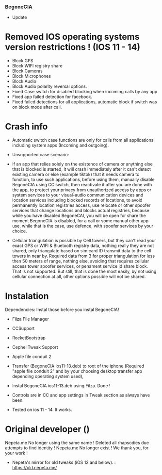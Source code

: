 ### BegoneCIA 

- Update

# Removed IOS operating systems version restrictions ! (IOS 11 - 14) 

- Block GPS 
- Block WIFI registry share 
- Block Cameras 
- Block Microphones
- Block Audio 
- Block Audio polarity reversal options. 
- Fixed Case switch for disabled blocking when incoming calls by any app 
- Fixed app failed detection for facebook.
- Fixed failed detections for all applications, automatic block if switch was on block mode after call.

# Crash info
- Automatic switch case functions are only for calls from all applications including system apps (Incoming and outgoing).
- Unsupported case scenario: 
- If an app that relies solely on the existence of camera or anything else that is blocked is started, it will crash immediately after it can't detect existing camera or else (example tiktok) that it needs camera to function, to use such applications, before using them, manually disable BegoneCIA using CC switch, then reactivate it after you are done with the app, to protect your privacy from unauthorized access by apps or system services to your visual-audio communication devices and location services including blocked records of locations, to avoid permanently location registries access, use relocate or other spoofer services that change locations and blocks actual registries, because while you have disabled BegoneCAI, you will be open for share the moment BegoneCIA is disabled, for a call or some manual other app use, while that is the case, use defence, with spoofer services by your choice.

- Cellular triangulation is possible by Cell towers, but they can't read your exact GPS or WIFI & Bluetooth registry data, nothing really they are not shared, only triangulate based on sim card ID transmit data to the cell towers in near by. Required data from 3 for proper triangulation for less then 50 meters of range, nothing else, avoiding that requires cellular access tower spoofer services, or penament service id share block. That is not supported. But still, that is done the most easily, by not using cellular connection at all, other options possible will not be shared.

# Instalation
Dependencies: Instal those before you instal BegoneCIA! 
- Filza File Manager
- CCSupport
- RocketBootstrap
- Cephei Tweak Support
- Apple file conduit 2
- Transfer (BegoneCIA ios11-13.deb) to root of the iphone (Required "apple file conduit 2" and by your choosing desktop transfer app depending operating system used), 
- Instal BegoneCIA ios11-13.deb using Filza.
Done ! 
- Controls are in CC and app settings in Tweak section as always have been.

- Tested on ios 11 - 14. It works.

# Original developer () 

Nepeta.me No longer using the same name ! Deleted all rhapsodies due attempts to find identity ! Nepeta.me No longer exist ! We thank you, for your work !

- Nepeta's mirror for old tweaks (iOS 12 and below). : https://old.nepeta.me/



